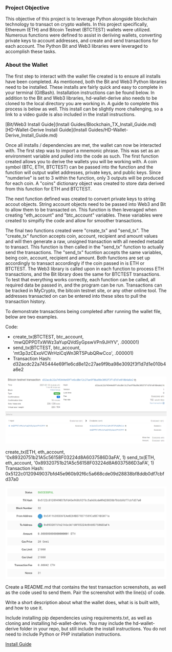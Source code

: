 ### Project Objective

This objective of this project is to leverage Python alongside blockchain technology to transact on crypto wallets.  In this project specifically, Ethereum (ETH) and Bitcoin Testnet (BTCTEST) wallets were utilized.  Numerous functions were defined to assist in deriiving wallets, converting private keys to account addresses, and create and send transactions for each account.  The Python Bit and Web3 libraries were leveraged to accomplish these tasks. 

### About the Wallet

The first step to interact with the wallet file created is to ensure all installs have been completed.  As mentioned, both the Bit and Web3 Python libraries need to be installed.  These installs are fairly quick and easy to complete in your terminal (GitBash).  Installation instructions can be found below.  In addition to the Bit and Web3 libraries, hd-wallet-derive also needs to be cloned to the local directory you are working in.  A guide to complete this process is below as well.  This install can be slightly more challenging, so a link to a video guide is also included in the install instructions. 

[Bit/Web3 Install Guide](Install Guides/Blockchain_TX_Install_Guide.md)
[HD-Wallet-Derive Install Guide](Install Guides/HD-Wallet-Derive_Install_Guide.md)

Once all installs / dependencies are met, the wallet can now be interacted with.  The first step was to import a mnemonic phrase.  This was set as an environment variable and pulled into the code as such.  The first function created allows you to derive the wallets you will be working with.  A coin symbol (BTC, ETH, BTCTEST) can be passed into the function and the function will output wallet addresses, private keys, and public keys.  Since "numderive" is set to 3 within the function, only 3 outputs will be produced for each coin.  A "coins" dictionary object was created to store data derived from this function for ETH and BTCTEST.  

The next function defined was created to convert private keys to string accout objects.  String account objects need to be passed into Web3 and Bit to allow them to be transacted on.  This function is then leveraged when creating "eth_account" and "btc_account" variables.  These variables were created to simpifiy the code and allow for smoother transactions.  

The final two functions created were "create_tx" and "send_tx".  The "create_tx" function accepts coin, account, recipient and amount values and will then generate a raw, unsigned transaction with all needed metadat to transact.  This function is then called in the "send_tx" function to actually send the transactions.  The "send_tx" fucntion accepts the same variables, being coin, account, recipient and amount.  Both functions are set up accordingly to transact accordingly if the coin passed in is ETH or BTCTEST.  The Web3 library is called upon in each function to process ETH transactions, and the Bit library does the same for BTCTEST transactions.  To test that everything works correctly, each function can be called, all required data be passed in, and the program can be run.  Transactions can be tracked in MyCrypto, the bitcoin testnet site, or any other online tool.  The addresses transacted on can be entered into these sites to pull the transaction history.  

To demonstrate transactions being completed after running the wallet file, below are two examples.  

Code: 
  - create_tx(BTCTEST, btc_account, 'mwQDPPDTxWWz3aYupQVdSyGpswVPn9JHYV', .000001)
  - send_tx(BTCTEST, btc_account, 'mt3p3zCExoVCWrHziCqWn3RT5PubQRwCco', .000001)
  - Transaction Hash: d32acdc22a745444e69f1e6cd8e12c27ae9f9ba98e3092f3f1d7d1e010b4a6e2
  
 ![BTCTEST Transaction](Screenshots/btc_function_transaction.PNG)



create_tx(ETH, eth_account, '0x89320751b21A5c56158F03224d8A6037586D3aFA', 1)
send_tx(ETH, eth_account, '0x89320751b21A5c56158F03224d8A6037586D3aFA', 1)
Transaction Hash: 0x5122c0120949037bfd45e960b92f6c5a668cde09d28838bf8ddb0df7cbfd37a0

 ![ETH Transaction](Screenshots/eth_function_transaction.PNG)

Create a README.md that contains the test transaction screenshots, as well as the code used to send them.
Pair the screenshot with the line(s) of code.

Write a short description about what the wallet does, what is is built with, and how to use it.

Include installing pip dependencies using requirements.txt, as well as cloning and installing hd-wallet-derive.
You may include the hd-wallet-derive folder in your repo, but still include the install instructions. You do not
need to include Python or PHP installation instructions.

[Install Guide](blockchain-install-guide.md)
 

